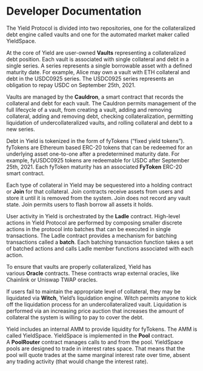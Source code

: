 # Developer Documentation

The Yield Protocol is divided into two repositories, one for the collateralized debt engine called vaults and one for the automated market maker called YieldSpace.

At the core of Yield are user-owned **Vaults** representing a collateralized debt position. Each vault is associated with single collateral and debt in a single series. A series represents a single borrowable asset with a defined maturity date. For example, Alice may own a vault with ETH collateral and debt in the USDC0925 series. The  USDC0925 series represents an obligation to repay USDC on September 25th, 2021.

Vaults are managed by the **Cauldron**, a smart contract that records the collateral and debt for each vault. The Cauldron permits management of the full lifecycle of a vault, from creating a vault, adding and removing collateral, adding and removing debt, checking collateralization, permitting liquidation of undercollateralized vaults, and rolling collateral and debt to a new series.

Debt in Yield is tokenized in the form of fyTokens (“fixed yield tokens”). fyTokens are Ethereum based ERC-20 tokens that can be redeemed for an underlying asset one-to-one after a predetermined maturity date. For example, fyUSDC0925 tokens are redeemable for USDC after September 25th, 2021. Each fyToken maturity has an associated **FyToken** ERC-20 smart contract.

Each type of collateral in Yield may be sequestered into a holding contract or **Join** for that collateral. Join contracts receive assets from users and store it until it is removed from the system. Join does not record any vault state. Join permits users to flash borrow all assets it holds.

User activity in Yield is orchestrated by the **Ladle** contract. High-level actions in Yield Protocol are performed by composing smaller discrete actions in the protocol into batches that can be executed in single transactions. The Ladle contract provides a mechanism for batching transactions called a **batch**. Each batching transaction function takes a set of batched actions and calls Ladle member functions associated with each action.

To ensure that vaults are properly collateralized, Yield has various **Oracle** contracts. These contracts wrap external oracles, like Chainlink or Uniswap TWAP oracles.

If users fail to maintain the appropriate level of collateral, they may be liquidated via **Witch**, Yield’s liquidation engine. Witch permits anyone to kick off the liquidation process for an undercollateralized vault. Liquidation is performed via an increasing price auction that increases the amount of collateral the system is willing to pay to cover the debt.

Yield includes an internal AMM to provide liquidity for fyTokens. The AMM is called YieldSpace. YieldSpace is implemented in the **Pool** contract. A **PoolRouter** contract manages calls to and from the pool. YieldSpace pools are designed to trade in interest rates space. That means that the pool will quote trades at the same marginal interest rate over time, absent any trading activity (that would change the interest rate).
